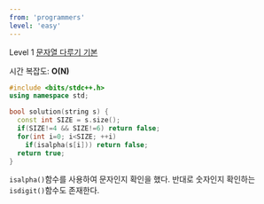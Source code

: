 ```yaml
---
from: 'programmers'
level: 'easy'
---
```


Level 1 [문자열 다루기 기본](https://programmers.co.kr/learn/courses/30/lessons/12918)

시간 복잡도: **O(N)**

```cpp
#include <bits/stdc++.h>
using namespace std;

bool solution(string s) {
  const int SIZE = s.size();
  if(SIZE!=4 && SIZE!=6) return false;
  for(int i=0; i<SIZE; ++i)
    if(isalpha(s[i])) return false;
  return true;
}
```


`isalpha()`함수를 사용하여 문자인지 확인을 했다. 반대로 숫자인지 확인하는 `isdigit()`함수도 존재한다.